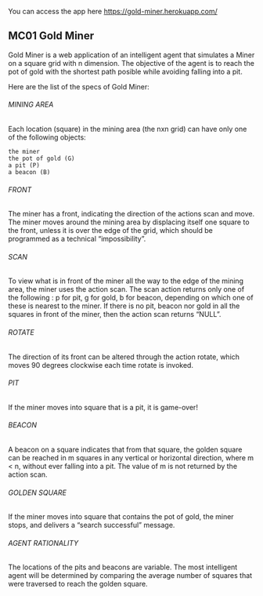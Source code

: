 You can access the app here https://gold-miner.herokuapp.com/

## MC01 Gold Miner

Gold Miner is a web application of an intelligent agent that simulates a Miner on a square grid with n dimension. The objective of the agent is to reach the pot of gold with the shortest path posible while avoiding falling into a pit. 

Here are the list of the specs of Gold Miner: 

###### MINING AREA

Each location (square) in the mining area (the nxn grid) can have only one of the following objects:

    the miner
    the pot of gold (G)
    a pit (P)
    a beacon (B)

###### FRONT

The miner has a front, indicating the direction of the actions scan and move. The miner moves around the mining area by displacing itself one square to the front, unless it is over the edge of the grid, which should be programmed as a technical “impossibility”.

###### SCAN

To view what is in front of the miner all the way to the edge of the mining area, the miner uses the action scan. The scan action returns only one of the following : p for pit, g for gold, b for beacon, depending on which one of these is nearest to the miner. If there is no pit, beacon nor gold in all the squares in front of the miner, then the action scan returns “NULL”. 

###### ROTATE

The direction of its front can be altered through the action rotate, which moves 90 degrees clockwise each time rotate is invoked.

###### PIT

If the miner moves into square that is a pit, it is game-over!

###### BEACON

A beacon on a square indicates that from that square, the golden square can be reached in m squares in any vertical or horizontal direction, where m < n, without ever falling into a pit. The value of m is not returned by the action scan.

###### GOLDEN SQUARE

If the miner moves into square that contains the pot of gold,   the miner stops, and delivers a “search successful” message. 

###### AGENT RATIONALITY

The locations of the pits and beacons are variable. The most intelligent agent will be determined by comparing the average number of squares that were traversed to reach the golden square.  
